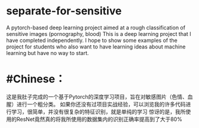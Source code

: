 # separate-for-sensitive
 A pytorch-based deep learning project aimed at a rough classification of sensitive images (pornography, blood)
This is a deep learning project that I have completed independently. 
I hope to show some examples of the project for students who also want to have learning ideas about machine learning but have no way to start.

#Chinese：
=
这是我肚子完成的一个基于Pytorch的深度学习项目，旨在对敏感图片（色情、血腥）进行一个粗分类。
如果你还没有过项目实战经验，可以浏览我的许多代码进行学习，很简单，并没有很复杂的特征识别，就是单纯的学习
惊讶的是，我所使用的ResNet竟然真的将我所使用的数据集内的识别正确率提高到了大于80%
